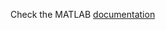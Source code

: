 Check the MATLAB [documentation](https://www.mathworks.com/help/matlab/index.html;jsessionid=51146defff6859708eb062ceaf1f)

